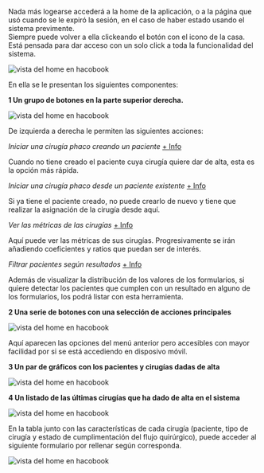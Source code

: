 
Nada más logearse accederá a la home de la aplicación, o a la página que usó cuando se le expiró la sesión, en el caso de haber estado usando el sistema previmente.  
Siempre puede volver a ella clickeando el botón con el icono de la casa. Está pensada para dar acceso con un solo click a toda la funcionalidad del sistema.


![vista del home en hacobook](https://docs.phacobook.com/assets/images/home_es.png)


En ella se le presentan los siguientes componentes:

**1 Un grupo de botones en la parte superior derecha.**

![vista del home en hacobook](https://docs.phacobook.com/assets/images/menuSuperior.png)

De izquierda a derecha le permiten las siguientes acciones:


_Iniciar una cirugía phaco creando un paciente_  [+ Info](https://docs.phacobook.com/funcionalidad/iniciar-phaco-desde-nuevo-paciente.md)

Cuando no tiene creado el paciente cuya cirugía quiere dar de alta, esta es la opción más rápida.

_Iniciar una cirugía phaco desde un paciente existente_  [+ Info](https://docs.phacobook.com/funcionalidad/iniciar-phaco-desde-paciente-existente.md)

Si ya tiene el paciente creado, no puede crearlo de nuevo y tiene que realizar la asignación de la cirugía desde aquí.

_Ver las métricas de las cirugías_  [+ Info](https://docs.phacobook.com/funcionalidad/metricas.md)

Aquí puede ver las métricas de sus cirugías. Progresivamente se irán añadiendo coeficientes y ratios que puedan ser de interés.

_Filtrar pacientes según resultados_  [+ Info](https://docs.phacobook.com/funcionalidad/analisis-de-resultados.md)

Además de visualizar la distribución de los valores de los formularios, si quiere detectar los pacientes que cumplen con un resultado en alguno de los formularios, los podrá listar con esta herramienta.

**2 Una serie de botones con una selección de acciones principales**

![vista del home en hacobook](https://docs.phacobook.com/assets/images/buttonGroupNav_es.png)

Aquí aparecen las opciones del menú anterior pero accesibles con mayor facilidad por si se está accediendo en disposivo móvil.

**3 Un par de gráficos con los pacientes y cirugías dadas de alta**

![vista del home en hacobook](https://docs.phacobook.com/assets/images/homeGraph_es.png)


**4 Un listado de las últimas cirugías que ha dado de alta en el sistema**

![vista del home en hacobook](https://docs.phacobook.com/assets/images/phacoTable_es.png)

En la tabla junto con las características de cada cirugía (paciente, tipo de cirugía y estado de cumplimentación del flujo quirúrgico), puede acceder al siguiente formulario por rellenar según corresponda.

![vista del home en hacobook](https://docs.phacobook.com/assets/images/fillOutMedoms_es.png)



